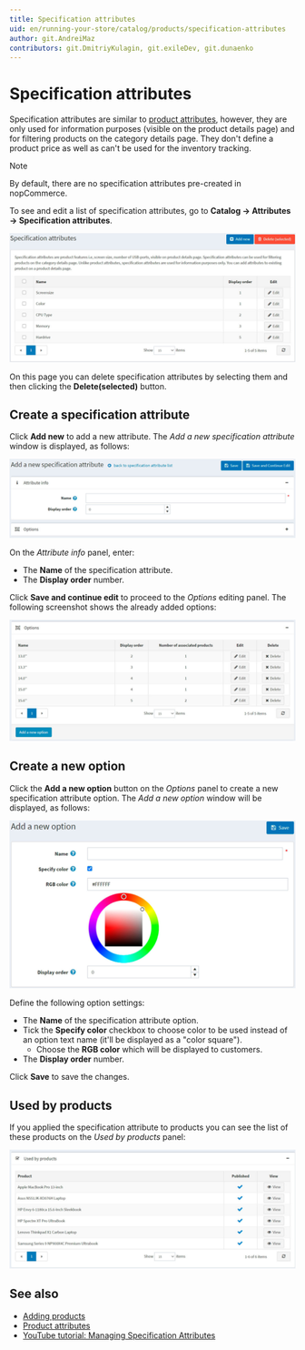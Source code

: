 ```yaml
---
title: Specification attributes
uid: en/running-your-store/catalog/products/specification-attributes
author: git.AndreiMaz
contributors: git.DmitriyKulagin, git.exileDev, git.dunaenko
---
```


# Specification attributes

Specification attributes are similar to [product attributes](xref:en/running-your-store/catalog/products/product-attributes), however, they are only used for information purposes (visible on the product details page) and for filtering products on the category details page. They don't define a product price as well as can't be used for the inventory tracking.

> [!NOTE]
> 
> By default, there are no specification attributes pre-created in nopCommerce.

To see and edit a list of specification attributes, go to **Catalog → Attributes → Specification attributes**.

![Specification attributes](_static/specification-attributes/specification_attributes.jpg)

On this page you can delete specification attributes by selecting them and then clicking the **Delete(selected)** button.

## Create a specification attribute

Click **Add new** to add a new attribute. The *Add a new specification attribute* window is displayed, as follows:

![Add new](_static/specification-attributes/new-attribute.jpg)

On the *Attribute info* panel, enter:
- The **Name** of the specification attribute.
- The **Display order** number.

Click **Save and continue edit** to proceed to the *Options* editing panel. The following screenshot shows the already added options:

![Options](_static/specification-attributes/options.jpg)

## Create a new option

Click the **Add a new option** button on the *Options* panel to create a new specification attribute option. The *Add a new option* window will be displayed, as follows:

![Add a new option](_static/specification-attributes/add_a_new_option.jpg)

Define the following option settings:
- The **Name** of the specification attribute option.
- Tick the **Specify color** checkbox to choose color to be used instead of an option text name (it'll be displayed as a "color square").
    - Choose the **RGB color** which will be displayed to customers.
- The **Display order** number.

Click **Save** to save the changes.

## Used by products

If you applied the specification attribute to products you can see the list of these products on the *Used by products* panel:

![Used by products](_static/specification-attributes/used-by.jpg)

## See also

- [Adding products](xref:en/running-your-store/catalog/products/add-products)
- [Product attributes](xref:en/running-your-store/catalog/products/product-attributes)
- [YouTube tutorial: Managing Specification Attributes](https://www.youtube.com/watch?v=YmD_vHqWzQw&index=11&list=PLnL_aDfmRHwsbhj621A-RFb1KnzeFxYz4)
